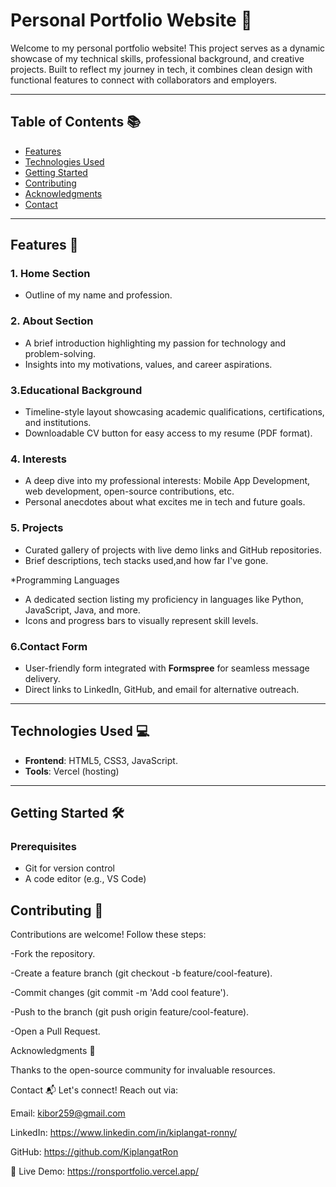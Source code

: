 # Personal Portfolio Website 🌟

Welcome to my personal portfolio website! This project serves as a dynamic showcase of my technical skills, professional background, and creative projects. Built to reflect my journey in tech, it combines clean design with functional features to connect with collaborators and employers.

---

## Table of Contents 📚
- [Features](#features)
- [Technologies Used](#technologies-used)
- [Getting Started](#getting-started)
- [Contributing](#contributing)
- [Acknowledgments](#acknowledgments)
- [Contact](#contact)

---

## Features 🚀

### 1. Home Section
 - Outline of my name and profession.

### 2. About Section
- A brief introduction highlighting my passion for technology and problem-solving.
- Insights into my motivations, values, and career aspirations.

### 3.Educational Background
- Timeline-style layout showcasing academic qualifications, certifications, and institutions.
- Downloadable CV button for easy access to my resume (PDF format).

### 4. Interests
- A deep dive into my professional interests: Mobile App Development, web development, open-source contributions, etc.
- Personal anecdotes about what excites me in tech and future goals.

### 5. Projects
- Curated gallery of projects with live demo links and GitHub repositories.
- Brief descriptions, tech stacks used,and how far I've gone.

 *Programming Languages
- A dedicated section listing my proficiency in languages like Python, JavaScript, Java, and more.
- Icons and progress bars to visually represent skill levels.

### 6.Contact Form
- User-friendly form integrated with **Formspree** for seamless message delivery.
- Direct links to LinkedIn, GitHub, and email for alternative outreach.

---

## Technologies Used 💻

- **Frontend**: HTML5, CSS3, JavaScript.
- **Tools**: Vercel (hosting)   

---

## Getting Started 🛠️

### Prerequisites
  - Git for version control
  - A code editor (e.g., VS Code)

## Contributing 🤝
Contributions are welcome! Follow these steps:

-Fork the repository.

-Create a feature branch (git checkout -b feature/cool-feature).

-Commit changes (git commit -m 'Add cool feature').

-Push to the branch (git push origin feature/cool-feature).

-Open a Pull Request.

Acknowledgments 🙏

Thanks to the open-source community for invaluable resources.

Contact 📬
Let's connect! Reach out via:

Email: kibor259@gmail.com

LinkedIn: https://www.linkedin.com/in/kiplangat-ronny/

GitHub: https://github.com/KiplangatRon

🚀 Live Demo: https://ronsportfolio.vercel.app/

#
